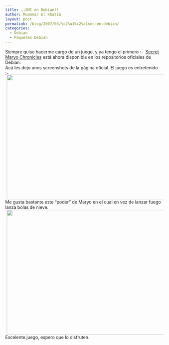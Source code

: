 ```yaml
---
title: ¡¡SMC en Debian!!
author: Muammar El Khatib
layout: post
permalink: /blog/2007/05/%c2%a1%c2%a1smc-en-debian/
categories:
  - Debian
  - Paquetes Debian
---
```

Siempre quise hacerme cargo de un juego, y ya tengo el primero <img src="http://muammar.me/blog/wp-includes/images/smilies/simple-smile.png" alt=":-)" class="wp-smiley" style="height: 1em; max-height: 1em;" /> [Secret Maryo Chronicles][1] está ahora disponible en los repositorios oficiales de Debian.  
Acá les dejo unos screenshots de la página oficial. El juego es entretenido <img src="http://muammar.me/blog/wp-includes/images/smilies/simple-smile.png" alt=":-)" class="wp-smiley" style="height: 1em; max-height: 1em;" />  
<img style="float: left; border: 0px; padding-left: 5px; padding-right: 5px;" src="http://www.secretmaryo.org/images/screenshot/0.99.5/media/13.png" alt="" width="530" height="400" />  
Me gusta bastante este &#8220;poder&#8221; de Maryo en el cual en vez de lanzar fuego lanza bolas de nieve.  
<img style="float: left; border: 0px; padding-left: 5px; padding-right: 5px;" src="http://www.secretmaryo.org/images/screenshot/0.99.5/media/6.png" alt="" width="530" height="400" />  
Excelente juego, espero que lo disfruten.

 [1]: http://www.secretmaryo.org